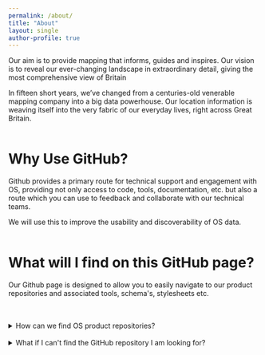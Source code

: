 ```yaml
---
permalink: /about/
title: "About"
layout: single
author-profile: true
---
```




Our aim is to provide mapping that informs, guides and inspires. Our vision is to reveal our ever-changing landscape in extraordinary detail, giving the most comprehensive view of Britain

In fifteen short years, we’ve changed from a centuries-old venerable mapping company into a big data powerhouse. Our location information is weaving itself into the very fabric of our everyday lives, right across Great Britain.
<br>
<br>

# Why Use GitHub?

Github provides a primary route for technical support and engagement with OS, providing not only access to code, tools, documentation, etc. but also a route which you can use to feedback and collaborate with our technical teams. 

We will use this to improve the usability and discoverability of OS data.
<br>
<br>

# What will I find on this GitHub page?

Our Github page is designed to allow you to easily navigate to our product repositories and associated tools, schema's, stylesheets etc.

<br>
<br>

<details>
<summary>How can we find OS product repositories?</summary>
<br>
By clicking on the [Products](https://raehelen.github.io/test-page/) tab, you will be presented with a list of all of our OS products. Choosing a product will take you to the product github repository.
<br>
<br>
By clicking on the [Tools](https://raehelen.github.io/test-page/tools/) tab, you will be presented with a list of all tools, resources and useful code to use with our OS products. Choosing a tool with take you to relevant github repository 
 
<br>  
All repositories and folders contain README.files with information to further guide you towards the correct product and useage. 
</details>

<br>

<details>
<summary>What if I can't find the GitHub repository I am looking for?</summary>
<br>
If you have a general enquiry around an OS product portolio please head to the product <a href="https://www.ordnancesurvey.co.uk/business-and-government/products/finder.html">website</a> or use the social links provided to the left
<br>
<br> 
Our Technical experts, including those who author the resource on Github, are engaged with Github and can respond to you directly.
<br>
<br>
 
If you have an idea or a bug within a specific repository please raise an issue directly and we aim to repond as quickly as possible.
<br>
Although we do recommend browsing the open & closed issues before opening a new one, just in case your issue has already been raised or solved.
<br>
<br>

<h3>Wondering how it's done?</h3>
<br>
<ol>
 <li>On GitHub, navigate to <b>"Issues"</b> at the top of the repository page.</li>
 <li>Click <b>New issue</b>.</li>
 <li>Type a title and description for your issue.</li>
 <li>When you're finished, click <b>Submit new issue</b>.</li>

</ol>  

<br>
Further information on creating an issue or creating an issue from specific code can both be locate <a href="https://help.github.com/articles/creating-an-issue/">here</a>
</details>




<br>
<br>


